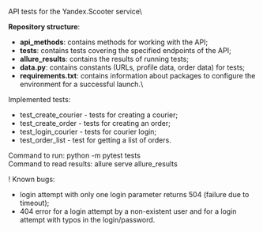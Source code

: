 API tests for the Yandex.Scooter service\

**Repository structure**:
- **api_methods**: contains methods for working with the API;
- **tests**: contains tests covering the specified endpoints of the API;
- **allure_results**: contains the results of running tests;
- **data.py**: contains constants (URLs, profile data, order data) for tests;
- **requirements.txt**: contains information about packages to configure the environment for a successful launch.\

Implemented tests:
- test_create_courier - tests for creating a courier;
- test_create_order - tests for creating an order;
- test_login_courier - tests for courier login;
- test_order_list - test for getting a list of orders.

Command to run: python -m pytest tests \
Command to read results: allure serve allure_results

! Known bugs:
- login attempt with only one login parameter returns 504 (failure due to timeout);
- 404 error for a login attempt by a non-existent user and for a login attempt with typos in the login/password.
